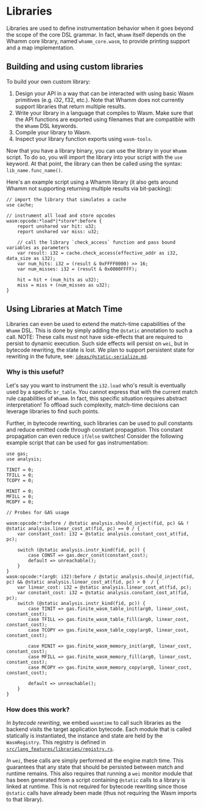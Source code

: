 # Libraries #

Libraries are used to define instrumentation behavior when it goes beyond the scope of the core DSL grammar.
In fact, `Whamm` itself depends on the Whamm core library, named `whamm_core.wasm`, to provide printing support and a map implementation.

## Building and using custom libraries ##

To build your own custom library:
1) Design your API in a way that can be interacted with using basic Wasm primitives (e.g. i32, f32, etc.).
   Note that Whamm does not currently support libraries that return multiple results.
2) Write your library in a language that compiles to Wasm.
   Make sure that the API functions are exported using filenames that are compatible with the `Whamm` DSL keywords.
3) Compile your library to Wasm.
4) Inspect your library function exports using `wasm-tools`.

Now that you have a library binary, you can use the library in your `Whamm` script.
To do so, you will import the library into your script with the `use` keyword.
At that point, the library can then be called using the syntax: `lib_name.func_name()`.

Here's an example script using a Whamm library (it also gets around Whamm not supporting returning multiple results via bit-packing):

```
// import the library that simulates a cache
use cache;

// instrument all load and store opcodes
wasm:opcode:*load*|*store*:before {
    report unshared var hit: u32;
    report unshared var miss: u32;

    // call the library `check_access` function and pass bound variables as parameters
    var result: i32 = cache.check_access(effective_addr as i32, data_size as i32);
    var num_hits: i32 = (result & 0xFFFF0000) >> 16;
    var num_misses: i32 = (result & 0x0000FFFF);

    hit = hit + (num_hits as u32);
    miss = miss + (num_misses as u32);
}
```

## Using Libraries at Match Time ##

Libraries can even be used to extend the match-time capabilities of the `Whamm` DSL.
This is done by simply adding the `@static` annotation to such a call.
NOTE: These calls _must_ not have side-effects that are required to persist to dynamic execution.
Such side effects will persist on `wei`, but in bytecode rewriting, the state is lost.
We plan to support persistent state for rewriting in the future, see: [`ideas/@static-serialize.md`].

[`ideas/@static-serialize.md`]: https://github.com/ejrgilbert/whamm/blob/master/ideas/@static-serialize.md

### Why is this useful? ###

Let's say you want to instrument the `i32.load` who's result is eventually used by a specific `br_table`.
You cannot express that with the current match rule capabilities of `Whamm`.
In fact, this specific situation requires abstract interpretation!
To offload such complexity, match-time decisions can leverage libraries to find such points.

Further, in bytecode rewriting, such libraries can be used to pull constants and reduce emitted code through constant propagation.
This constant propagation can even reduce `if`/`else` switches!
Consider the following example script that can be used for gas instrumentation:

```
use gas;
use analysis;

TINIT = 0;
TFILL = 0;
TCOPY = 0;

MINIT = 0;
MFILL = 0;
MCOPY = 0;

// Probes for GAS usage

wasm:opcode:*:before / @static analysis.should_inject(fid, pc) && ! @static analysis.linear_cost_at(fid, pc) == 0 / {
    var constant_cost: i32 = @static analysis.constant_cost_at(fid, pc);

    switch (@static analysis.instr_kind(fid, pc)) {
        case CONST => gas.decr_const(constant_cost);
        default => unreachable();
    }
}
wasm:opcode:*(arg0: i32):before / @static analysis.should_inject(fid, pc) && @static analysis.linear_cost_at(fid, pc) > 0  / {
    var linear_cost: i32 = @static analysis.linear_cost_at(fid, pc);
    var constant_cost: i32 = @static analysis.constant_cost_at(fid, pc);
    switch (@static analysis.instr_kind(fid, pc)) {
        case TINIT => gas.finite_wasm_table_init(arg0, linear_cost, constant_cost);
        case TFILL => gas.finite_wasm_table_fill(arg0, linear_cost, constant_cost);
        case TCOPY => gas.finite_wasm_table_copy(arg0, linear_cost, constant_cost);

        case MINIT => gas.finite_wasm_memory_init(arg0, linear_cost, constant_cost);
        case MFILL => gas.finite_wasm_memory_fill(arg0, linear_cost, constant_cost);
        case MCOPY => gas.finite_wasm_memory_copy(arg0, linear_cost, constant_cost);

        default => unreachable();
    }
}
```

### How does this work? ###

_In bytecode rewriting_, we embed `wasmtime` to call such libraries as the backend visits the target application bytecode.
Each module that is called statically is instantiated, the instance and state are held by the `WasmRegistry`.
This registry is defined in [`src/lang_features/libraries/registry.rs`].

[`src/lang_features/libraries/registry.rs`]: https://github.com/ejrgilbert/whamm/blob/master/src/lang_features/libraries/registry.rs

_In `wei`_, these calls are simply performed at the engine match time.
This guarantees that any state that should be persisted between match and runtime remains.
This also requires that running a `wei` monitor module that has been generated from a script containing `@static` calls to a library is linked at runtime.
This is not required for bytecode rewriting since those `@static` calls have already been made (thus not requiring the Wasm imports to that library).

